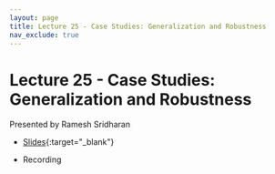 ```yaml
---
layout: page
title: Lecture 25 - Case Studies: Generalization and Robustness
nav_exclude: true
---
```


# Lecture 25 - Case Studies: Generalization and Robustness

Presented by Ramesh Sridharan

- [Slides](https://docs.google.com/presentation/d/1yA3rMIY1iSD63yvL8XuJHQzjCN9b-pcN_4Da4JtEsHw/edit?usp=sharing){:target="_blank"}

- Recording
